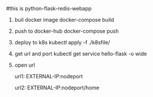 #this is python-flask-redis-webapp

1.  buil docker image
    docker-compose build

2.  push to docker-hub
    docker-compose push

3.  deploy to k8s
    kubectl apply -f ./k8sfile/

4.  get url and port
    kubectl get service hello-flask -o wide

5.  open url

    url1:
    EXTERNAL-IP:nodeport

    url2:
    EXTERNAL-IP:nodeport/home
